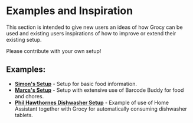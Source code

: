 # Examples and Inspiration

This section is intended to give new users an ideas of how Grocy can be used and existing users inspirations of how to improve or extend their existing setup.

Please contribute with your own setup!

## Examples:
- **[Simon's Setup](simon.md)** - Setup for basic food information.
- **[Marcs's Setup](marc.md)** - Setup with extensive use of Barcode Buddy for food and chores.
- **[Phil Hawthornes Dishwasher Setup](https://philhawthorne.com/automating-your-shopping-list-with-home-assistant-and-grocy/)** - Example of use of Home Assistant together with Grocy for automatically consuming dishwasher tablets.
